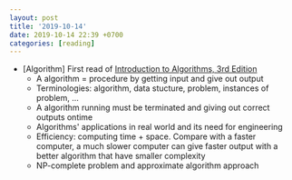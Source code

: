 ```yaml
---
layout: post
title: '2019-10-14'
date: 2019-10-14 22:39 +0700
categories: [reading]
---
```

- [Algorithm] First read of [Introduction to Algorithms, 3rd Edition](https://www.amazon.com/Introduction-Algorithms-3rd-MIT-Press/dp/0262033844)
  + A algorithm = procedure by getting input and give out output
  + Terminologies: algorithm, data stucture, problem, instances of problem, ...
  + A algorithm running must be terminated and giving out correct outputs ontime
  + Algorithms' applications in real world and its need for engineering
  + Efficiency: computing time + space. Compare with a faster computer, a much slower computer can give faster output with a better algorithm that have smaller complexity
  + NP-complete problem and approximate algorithm approach
